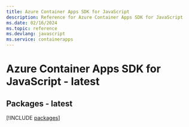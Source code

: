 ```yaml
---
title: Azure Container Apps SDK for JavaScript
description: Reference for Azure Container Apps SDK for JavaScript
ms.date: 02/16/2024
ms.topic: reference
ms.devlang: javascript
ms.service: containerapps
---
```

# Azure Container Apps SDK for JavaScript - latest
## Packages - latest
[!INCLUDE [packages](container-apps-index.md)]